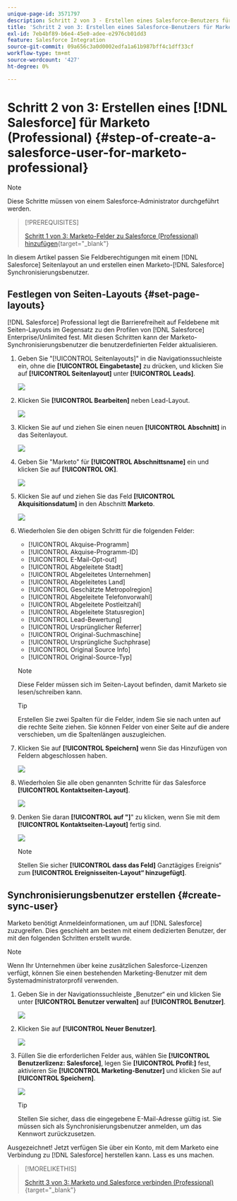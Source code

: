```yaml
---
unique-page-id: 3571797
description: Schritt 2 von 3 - Erstellen eines Salesforce-Benutzers für Marketo (Professional) - Marketo-Dokumente - Produktdokumentation
title: 'Schritt 2 von 3: Erstellen eines Salesforce-Benutzers für Marketo (Professional)'
exl-id: 7eb4bf89-b6e4-45e0-adee-e2976cb01dd3
feature: Salesforce Integration
source-git-commit: 09a656c3a0d0002edfa1a61b987bff4c1dff33cf
workflow-type: tm+mt
source-wordcount: '427'
ht-degree: 0%

---
```


# Schritt 2 von 3: Erstellen eines [!DNL Salesforce] für Marketo (Professional) {#step-of-create-a-salesforce-user-for-marketo-professional}

>[!NOTE]
>
>Diese Schritte müssen von einem Salesforce-Administrator durchgeführt werden.

>[!PREREQUISITES]
>
>[Schritt 1 von 3: Marketo-Felder zu Salesforce (Professional) hinzufügen](/help/marketo/product-docs/crm-sync/salesforce-sync/setup/professional-edition/step-1-of-3-add-marketo-fields-to-salesforce-professional.md){target="_blank"}

In diesem Artikel passen Sie Feldberechtigungen mit einem [!DNL Salesforce] Seitenlayout an und erstellen einen Marketo-[!DNL Salesforce] Synchronisierungsbenutzer.

## Festlegen von Seiten-Layouts {#set-page-layouts}

[!DNL Salesforce] Professional legt die Barrierefreiheit auf Feldebene mit Seiten-Layouts im Gegensatz zu den Profilen von [!DNL Salesforce] Enterprise/Unlimited fest. Mit diesen Schritten kann der Marketo-Synchronisierungsbenutzer die benutzerdefinierten Felder aktualisieren.

1. Geben Sie &quot;[!UICONTROL Seitenlayouts]&quot; in die Navigationssuchleiste ein, ohne die **[!UICONTROL Eingabetaste]** zu drücken, und klicken Sie auf **[!UICONTROL Seitenlayout]** unter **[!UICONTROL Leads]**.

   ![](assets/image2016-2-26-12-3a58-3a32.png)

1. Klicken Sie **[!UICONTROL Bearbeiten]** neben Lead-Layout.

   ![](assets/image2016-2-26-13-3a2-3a46.png)

1. Klicken Sie auf und ziehen Sie einen neuen **[!UICONTROL Abschnitt]** in das Seitenlayout.

   ![](assets/image2014-12-9-12-3a56-3a40.png)

1. Geben Sie &quot;Marketo&quot; für **[!UICONTROL Abschnittsname]** ein und klicken Sie auf **[!UICONTROL OK]**.

   ![](assets/image2014-12-9-12-3a56-3a52.png)

1. Klicken Sie auf und ziehen Sie das Feld **[!UICONTROL Akquisitionsdatum]** in den Abschnitt **Marketo**.

   ![](assets/image2014-12-9-12-3a57-3a0.png)

1. Wiederholen Sie den obigen Schritt für die folgenden Felder:

   * [!UICONTROL Akquise-Programm]
   * [!UICONTROL Akquise-Programm-ID]
   * [!UICONTROL E-Mail-Opt-out]
   * [!UICONTROL Abgeleitete Stadt]
   * [!UICONTROL Abgeleitetes Unternehmen]
   * [!UICONTROL Abgeleitetes Land]
   * [!UICONTROL Geschätzte Metropolregion]
   * [!UICONTROL Abgeleitete Telefonvorwahl]
   * [!UICONTROL Abgeleitete Postleitzahl]
   * [!UICONTROL Abgeleitete Statusregion]
   * [!UICONTROL Lead-Bewertung]
   * [!UICONTROL Ursprünglicher Referrer]
   * [!UICONTROL Original-Suchmaschine]
   * [!UICONTROL Ursprüngliche Suchphrase]
   * [!UICONTROL Original Source Info]
   * [!UICONTROL Original-Source-Typ]

   >[!NOTE]
   >
   >Diese Felder müssen sich im Seiten-Layout befinden, damit Marketo sie lesen/schreiben kann.

   >[!TIP]
   >
   >Erstellen Sie zwei Spalten für die Felder, indem Sie sie nach unten auf die rechte Seite ziehen. Sie können Felder von einer Seite auf die andere verschieben, um die Spaltenlängen auszugleichen.

1. Klicken Sie auf **[!UICONTROL Speichern]** wenn Sie das Hinzufügen von Feldern abgeschlossen haben.

   ![](assets/image2014-12-9-12-3a57-3a10.png)

1. Wiederholen Sie alle oben genannten Schritte für das Salesforce **[!UICONTROL Kontaktseiten-Layout]**.

   ![](assets/image2016-2-26-13-3a10-3a1.png)

1. Denken Sie daran **[!UICONTROL auf &quot;]**&quot; zu klicken, wenn Sie mit dem **[!UICONTROL Kontaktseiten-Layout]** fertig sind.

   ![](assets/image2014-12-9-12-3a57-3a30.png)

   >[!NOTE]
   >
   >Stellen Sie sicher **[!UICONTROL dass das Feld]** Ganztägiges Ereignis“ zum **[!UICONTROL Ereignisseiten-Layout“ hinzugefügt]**.

## Synchronisierungsbenutzer erstellen {#create-sync-user}

Marketo benötigt Anmeldeinformationen, um auf [!DNL Salesforce] zuzugreifen. Dies geschieht am besten mit einem dedizierten Benutzer, der mit den folgenden Schritten erstellt wurde.

>[!NOTE]
>
>Wenn Ihr Unternehmen über keine zusätzlichen Salesforce-Lizenzen verfügt, können Sie einen bestehenden Marketing-Benutzer mit dem Systemadministratorprofil verwenden.

1. Geben Sie in der Navigationssuchleiste „Benutzer“ ein und klicken Sie unter **[!UICONTROL Benutzer verwalten]** auf **[!UICONTROL Benutzer]**.

   ![](assets/image2014-12-9-12-3a57-3a42.png)

1. Klicken Sie auf **[!UICONTROL Neuer Benutzer]**.

   ![](assets/image2014-12-9-12-3a58-3a1.png)

1. Füllen Sie die erforderlichen Felder aus, wählen Sie **[!UICONTROL Benutzerlizenz: Salesforce]**, legen Sie **[!UICONTROL Profil:]** fest, aktivieren Sie **[!UICONTROL Marketing-Benutzer]** und klicken Sie auf **[!UICONTROL Speichern]**.

   ![](assets/image2014-12-9-12-3a58-3a11.png)

   >[!TIP]
   >
   >Stellen Sie sicher, dass die eingegebene E-Mail-Adresse gültig ist. Sie müssen sich als Synchronisierungsbenutzer anmelden, um das Kennwort zurückzusetzen.

Ausgezeichnet! Jetzt verfügen Sie über ein Konto, mit dem Marketo eine Verbindung zu [!DNL Salesforce] herstellen kann. Lass es uns machen.

>[!MORELIKETHIS]
>
>[Schritt 3 von 3: Marketo und Salesforce verbinden (Professional)](/help/marketo/product-docs/crm-sync/salesforce-sync/setup/professional-edition/step-3-of-3-connect-marketo-and-salesforce-professional.md){target="_blank"}

